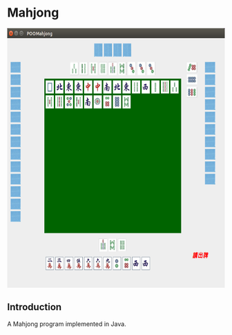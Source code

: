 # Mahjong

<img src="/src/pic/pic2-2.png" title="Mahjong" width="600px" height="600px">

## Introduction

A Mahjong program implemented in Java.

